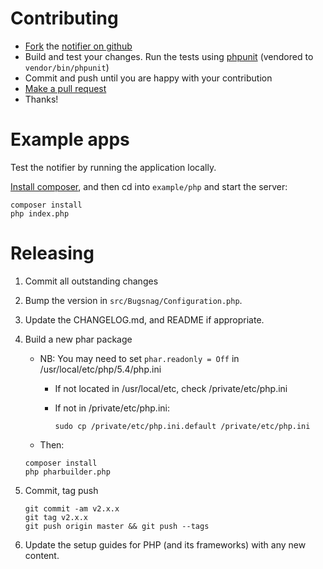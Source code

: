 Contributing
============

-   [Fork](https://help.github.com/articles/fork-a-repo) the [notifier on github](https://github.com/bugsnag/bugsnag-laravel)
-   Build and test your changes. Run the tests using [phpunit](https://phpunit.de) (vendored to `vendor/bin/phpunit`)
-   Commit and push until you are happy with your contribution
-   [Make a pull request](https://help.github.com/articles/using-pull-requests)
-   Thanks!

Example apps
============

Test the notifier by running the application locally.

[Install composer](http://getcomposer.org/doc/01-basic-usage.md), and then cd into `example/php` and start the server:

    composer install
    php index.php


Releasing
=========

1. Commit all outstanding changes
2. Bump the version in `src/Bugsnag/Configuration.php`.
3. Update the CHANGELOG.md, and README if appropriate.
4. Build a new phar package
   * NB: You may need to set `phar.readonly = Off` in /usr/local/etc/php/5.4/php.ini
     * If not located in /usr/local/etc, check /private/etc/php.ini
     * If not in /private/etc/php.ini:

       ```
       sudo cp /private/etc/php.ini.default /private/etc/php.ini
       ```
   * Then:

    ```
    composer install
    php pharbuilder.php
    ```

5. Commit, tag push

    ```
    git commit -am v2.x.x
    git tag v2.x.x
    git push origin master && git push --tags
    ```
6. Update the setup guides for PHP (and its frameworks) with any new content.
